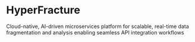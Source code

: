 # HyperFracture
Cloud-native, AI-driven microservices platform for scalable, real-time data fragmentation and analysis enabling seamless API integration workflows
